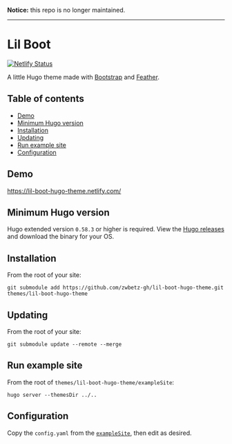**Notice:** this repo is no longer maintained.

---

# Lil Boot

[![Netlify Status](https://api.netlify.com/api/v1/badges/659dd95d-a48d-407b-b915-efb7db9ba4cc/deploy-status)](https://app.netlify.com/sites/lil-boot-hugo-theme/deploys)

A little Hugo theme made with [Bootstrap](https://getbootstrap.com/) and [Feather](https://feathericons.com/). 

## Table of contents

<!-- Regenerate toc by running: ./gh-md-toc README.md -->

* [Demo](#demo)
* [Minimum Hugo version](#minimum-hugo-version)
* [Installation](#installation)
* [Updating](#updating)
* [Run example site](#run-example-site)
* [Configuration](#configuration)

## Demo

https://lil-boot-hugo-theme.netlify.com/

## Minimum Hugo version

Hugo extended version `0.58.3` or higher is required. View the [Hugo releases](https://github.com/gohugoio/hugo/releases) and download the binary for your OS.

## Installation

From the root of your site:

```
git submodule add https://github.com/zwbetz-gh/lil-boot-hugo-theme.git themes/lil-boot-hugo-theme
```

## Updating

From the root of your site:

```
git submodule update --remote --merge
```

## Run example site

From the root of `themes/lil-boot-hugo-theme/exampleSite`:

```
hugo server --themesDir ../..
```

## Configuration

Copy the `config.yaml` from the [`exampleSite`](https://github.com/zwbetz-gh/lil-boot-hugo-theme/tree/master/exampleSite), then edit as desired. 

